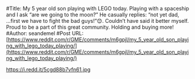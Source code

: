 #Title: My 5 year old son playing with LEGO today. Playing with a spaceship and I ask “are we going to the moon?” He casually replies: “not yet dad, ...first we have to fight the bad guys!”😊. Couldn’t have said it better myself. Proud to be a part of this great community. Holding and buying more!
#Author: seandemel
#Post URL: [https://www.reddit.com/r/GME/comments/m6gpjl/my_5_year_old_son_playing_with_lego_today_playing/](https://www.reddit.com/r/GME/comments/m6gpjl/my_5_year_old_son_playing_with_lego_today_playing/)


https://i.redd.it/5cgd88b7vfn61.jpg